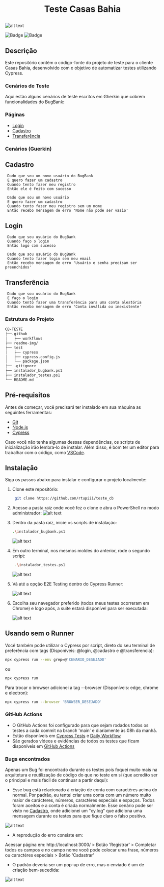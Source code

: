 # <p align="center"> Teste Casas Bahia </p>

![alt text](readme-img/image.png)


![Badge](https://img.shields.io/badge/Status-Em%20Desenvolvimento-green)
![Badge](https://img.shields.io/badge/Licença-MIT-blue)

## Descrição

Este repositório contém o código-fonte do projeto de teste para o cliente Casas Bahia, desenvolvido com o objetivo de automatizar testes utilizando Cypress.

### Cenários de Teste

Aqui estão alguns cenários de teste escritos em Gherkin que cobrem funcionalidades do BugBank:

### Páginas

- [Login](test/cypress/e2e/features/login.cy.js)
- [Cadastro](test/cypress/e2e/features/register.cy.js)
- [Transferência](test/cypress/e2e/features/transfer.cy.js)

### Cenários (Guerkin)

## Cadastro

```gherkin
 Dado que sou um novo usuário do BugBank
 E quero fazer um cadastro
 Quando tento fazer meu registro
 Então ele é feito com sucesso

 Dado que sou um novo usuário
 E quero fazer um cadastro
 Quando tento fazer meu registro sem um nome
 Então recebo mensagem de erro 'Nome não pode ser vazio'
```

## Login

```gherkin
 Dado que sou usuário do BugBank
 Quando faço o login
 Então logo com sucesso

 Dado que sou usuário do BugBank
 Quando tento fazer login sem meu email
 Então recebo mensagem de erro 'Usuário e senha precisam ser preenchidos'
```

## Transferência

```gherkin
 Dado que sou usuário do BugBank
 E faço o login
 Quando tento fazer uma transferência para uma conta aleatória
 Então recebo mensagem de erro 'Conta inválida ou inexistente'
```

### Estrutura do Projeto

```bash
CB-TESTE
├──.github
│   ├── workflows
├── readme-img/
├── test
│   ├── cypress
│   ├── cypress.config.js
│   └── package.json
├── .gitignore
├── instalador_bugbank.ps1
├── instalador_testes.ps1
└── README.md
```

## Pré-requisitos

Antes de começar, você precisará ter instalado em sua máquina as seguintes ferramentas:

- [Git](https://git-scm.com)
- [Node.js](https://nodejs.org/)
- [Cypress](https://www.cypress.io/)

Caso você não tenha algumas dessas dependências, os scripts de inicialização irão lembra-lo de instalar. Além disso, é bom ter um editor para trabalhar com o código, como [VSCode](https://code.visualstudio.com/).

## Instalação

Siga os passos abaixo para instalar e configurar o projeto localmente:

1. Clone este repositório:
   ```bash
    git clone https://github.com/rtupiii/teste_cb
2. Acesse a pasta raiz onde você fez o clone e abra o PowerShell no modo administrador:
    ![alt text](readme-img/power_shell_admin.png)

3. Dentro da pasta raiz, inicie os scripts de instalação:
    ```bash
    .\instalador_bugbank.ps1
    ```
    ![alt text](readme-img/installed_bugbank.png)
4. Em outro terminal, nos mesmos moldes do anterior, rode o segundo script:
   ```bash
    .\instalador_testes.ps1
    ```
    ![alt text](readme-img/image-1.png)

5. Vá até a opção E2E Testing dentro do Cypress Runner:

    ![alt text](readme-img/image-2.png)

6. Escolha seu navegador preferido (todos meus testes ocorreram em Chrome) e logo após, a suite estará disponível para ser executada:

    ![alt text](readme-img/image-3.png)

## Usando sem o Runner

Você também pode utilizar o Cypress por script, direto do seu terminal de preferência com tags (Disponíveis: @login, @cadastro e @transferencia):
```bash
npx cypress run --env grep=@'CENARIO_DESEJADO'
```
ou 
```bash
npx cypress run
```
Para trocar o browser adicionei a tag --browser (Disponíveis: edge, chrome e electron):

```bash
npx cypress run --browser 'BROWSER_DESEJADO'
```

### GitHub Actions

- O GitHub Actions foi configurado para que sejam rodados todos os testes a cada commit na branch 'main' e diariamente às 08h da manhã.
- Estão disponíveis em [Cypress Tests](.github/workflows/cypress-tests.yml) e [Daily Workflow](.github/workflows/daily-workflow.yml)
- São gerados vídeos e evidências de todos os testes que ficam disponíveis em [GitHub Actions](https://github.com/rtupiii/teste_cb/actions)

### Bugs encontrados

Apenas um Bug foi encontrado durante os testes pois foquei muito mais na arquitetura e reutilização de código do que no teste em si (que acredito ser o principal e mais fácil de continuar a partir daqui):

- Esse bug está relacionado à criação de conta com caractéres acima do normal. Por padrão, eu tentei criar uma conta com um número muito maior de carácteres, números, caractéres especiais e espaços. Todos foram aceitos e a conta é criada normalmente. Esse cenário pode ser visto no [Cadastro](test/cypress/e2e/features/register.cy.js), onde adicionei um "cy.log" que adiciona uma mensagem durante os testes para que fique claro o falso positivo.

![alt text](readme-img/bug.png)

- A reprodução do erro consiste em:

Acessar página em: http://localhost:3000/ > Botão 'Registrar' > Completar todos os campos e no campo nome você pode colocar uma frase, números ou caractéres especiais > Botão 'Cadastrar'

- O padrão deveria ser um pop-up de erro, mas o enviado é um de criação bem-sucedida:

![alt text](readme-img/bug2.png)

